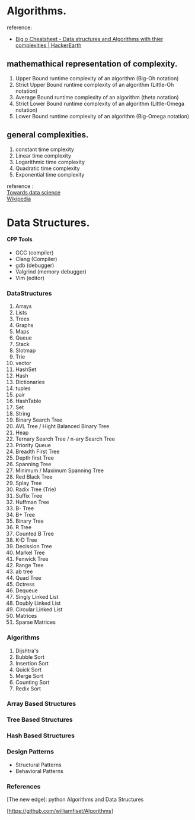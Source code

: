 # Algorithms.

reference:
  - [Big o Cheatsheet - Data structures and Algorithms with thier complexities | HackerEarth](https://www.hackerearth.com/practice/notes/big-o-cheatsheet-series-data-structures-and-algorithms-with-thier-complexities-1/)

## mathemathical representation of complexity.
1. Upper Bound runtime complexity of an algorithm (Big-Oh notation)
2. Strict Upper Bound runtime complexity of an algorithm (Little-Oh notation)
3. Average Bound runtime complexity of an algorithm (theta notation)
4. Strict Lower Bound runtime complexity of an algorithm (Little-Omega notation)
5. Lower Bound runtime complexity of an algorithm (Big-Omega notation)

## general complexities.
1. constant time cmplexity
2. Linear time complexity
3. Logarithmic time complexity
4. Quadratic time complexity
5. Exponential time complexity



reference : </br>
[Towards data science](https://towardsdatascience.com/essential-programming-time-complexity-a95bb2608cac)</br>
[Wikipedia](https://www.wikiwand.com/en/Time_complexity)

# Data Structures.

#### CPP Tools
* GCC (compiler)
* Clang (Compiler)
* gdb (debugger)
* Valgrind (memory debugger)
* Vim (editor)


### DataStructures

1. Arrays
2. Lists
3. Trees
4. Graphs
5. Maps
6. Queue
7. Stack
8. Slotmap
9. Trie
10. vector
11. HashSet
12. Hash
13. Dictionaries
14. tuples
15. pair
16. HashTable
17. Set
18. String
19. Binary Search Tree
20. AVL Tree / Hight Balanced Binary Tree
21. Heap
22. Ternary Search Tree / n-ary Search Tree
23. Priority Queue
24. Breadth First Tree
25. Depth first Tree
26. Spanning Tree
27. Minimum / Maximum Spanning  Tree
28. Red Black Tree
29. Splay Tree
30. Radix Tree (Trie)
31. Suffix Tree
32. Huffman Tree
33. B- Tree
34. B+ Tree
35. Binary Tree
36. R Tree
37. Counted B Tree
38. K-D Tree
39. Decission Tree
40. Markel Tree
41. Fenwick Tree
42. Range Tree
43. ab tree
44. Quad Tree
45. Octress
46. Dequeue
47. Singly Linked List
48. Doubly Linked List
49. Circular Linked List
50. Matrices
51. Sparse Matrices

### Algorithms
1. Dijshtra's 
2. Bubble Sort
3. Insertion Sort
4. Quick Sort
5. Merge Sort
6. Counting Sort
6. Redix Sort


### Array Based Structures

### Tree Based Structures

### Hash Based Structures


### Design Patterns
* Structural Patterns
* Behavioral Patterns

### References
[The new edge]: python Algorithms and Data Structures

[https://github.com/williamfiset/Algorithms]
